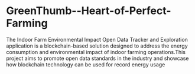 # GreenThumb--Heart-of-Perfect-Farming
The Indoor Farm Environmental Impact Open Data Tracker and Exploration application is a blockchain-based solution designed to address the energy consumption and environmental impact of indoor farming operations.This project aims to promote open data standards in the industry and showcase how blockchain technology can be used for record energy usage
